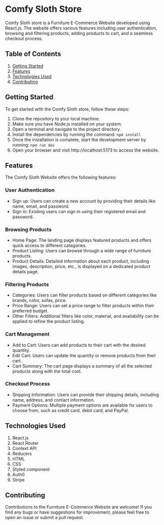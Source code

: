 # Comfy Sloth Store

Comfy Sloth store is a Furniture E-Commerce Website developed using React.js. The website offers various features including user authentication, browsing and filtering products, adding products to cart, and a seamless checkout process.

## Table of Contents
1. [Getting Started](#getting-started)
2. [Features](#features)
3. [Technologies Used](#technologies-used)
4. [Contributing](#contributing)

## Getting Started
To get started with the Comfy Sloth store, follow these steps:
1. Clone the repository to your local machine.
2. Make sure you have Node.js installed on your system.
3. Open a terminal and navigate to the project directory.
4. Install the dependencies by running the command:
``` npm install ```
5. Once the installation is complete, start the development server by running:
``` npm run dev ```
6. Open your browser and visit http://localhost:5173 to access the website.

## Features
The Comfy Sloth Website offers the following features:
### User Authentication
- Sign up: Users can create a new account by providing their details like name, email, and password.
- Sign in: Existing users can sign in using their registered email and password.
### Browsing Products
- Home Page: The landing page displays featured products and offers quick access to different categories.
- Product Listing: Users can browse through a wide range of furniture products.
- Product Details: Detailed information about each product, including images, description, price, etc., is displayed on a dedicated product details page.
### Filtering Products
- Categories: Users can filter products based on different categories like brands, color, sofas, price.
- Price Range: Users can set a price range to filter products within their preferred budget.
- Other Filters: Additional filters like color, material, and availability can be applied to refine the product listing.
### Cart Management
- Add to Cart: Users can add products to their cart with the desired quantity.
- Edit Cart: Users can update the quantity or remove products from their cart.
- Cart Summary: The cart page displays a summary of all the selected products along with the total cost.
### Checkout Process
- Shipping Information: Users can provide their shipping details, including name, address, and contact information.
- Payment Options: Multiple payment options are available for users to choose from, such as credit card, debit card, and PayPal.

## Technologies Used
1. React.js
2. React Router
3. Context API
4. Reducers
5. HTML
6. CSS
7. Styled component
8. Auth0
9. Stripe

## Contributing
Contributions to the Furniture E-Commerce Website are welcome! If you find any bugs or have suggestions for improvement, please feel free to open an issue or submit a pull request.

